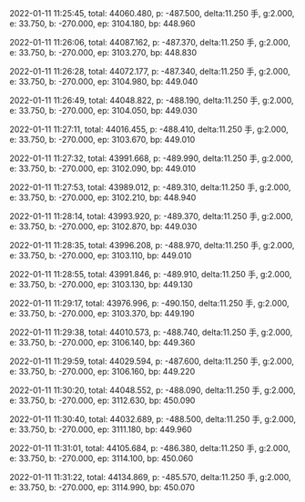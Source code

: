 2022-01-11 11:25:45, total: 44060.480, p: -487.500, delta:11.250 手, g:2.000, e: 33.750, b: -270.000, ep: 3104.180, bp: 448.960

2022-01-11 11:26:06, total: 44087.162, p: -487.370, delta:11.250 手, g:2.000, e: 33.750, b: -270.000, ep: 3103.270, bp: 448.830

2022-01-11 11:26:28, total: 44072.177, p: -487.340, delta:11.250 手, g:2.000, e: 33.750, b: -270.000, ep: 3104.980, bp: 449.040

2022-01-11 11:26:49, total: 44048.822, p: -488.190, delta:11.250 手, g:2.000, e: 33.750, b: -270.000, ep: 3104.050, bp: 449.030

2022-01-11 11:27:11, total: 44016.455, p: -488.410, delta:11.250 手, g:2.000, e: 33.750, b: -270.000, ep: 3103.670, bp: 449.010

2022-01-11 11:27:32, total: 43991.668, p: -489.990, delta:11.250 手, g:2.000, e: 33.750, b: -270.000, ep: 3102.090, bp: 449.010

2022-01-11 11:27:53, total: 43989.012, p: -489.310, delta:11.250 手, g:2.000, e: 33.750, b: -270.000, ep: 3102.210, bp: 448.940

2022-01-11 11:28:14, total: 43993.920, p: -489.370, delta:11.250 手, g:2.000, e: 33.750, b: -270.000, ep: 3102.870, bp: 449.030

2022-01-11 11:28:35, total: 43996.208, p: -488.970, delta:11.250 手, g:2.000, e: 33.750, b: -270.000, ep: 3103.110, bp: 449.010

2022-01-11 11:28:55, total: 43991.846, p: -489.910, delta:11.250 手, g:2.000, e: 33.750, b: -270.000, ep: 3103.130, bp: 449.130

2022-01-11 11:29:17, total: 43976.996, p: -490.150, delta:11.250 手, g:2.000, e: 33.750, b: -270.000, ep: 3103.370, bp: 449.190

2022-01-11 11:29:38, total: 44010.573, p: -488.740, delta:11.250 手, g:2.000, e: 33.750, b: -270.000, ep: 3106.140, bp: 449.360

2022-01-11 11:29:59, total: 44029.594, p: -487.600, delta:11.250 手, g:2.000, e: 33.750, b: -270.000, ep: 3106.160, bp: 449.220

2022-01-11 11:30:20, total: 44048.552, p: -488.090, delta:11.250 手, g:2.000, e: 33.750, b: -270.000, ep: 3112.630, bp: 450.090

2022-01-11 11:30:40, total: 44032.689, p: -488.500, delta:11.250 手, g:2.000, e: 33.750, b: -270.000, ep: 3111.180, bp: 449.960

2022-01-11 11:31:01, total: 44105.684, p: -486.380, delta:11.250 手, g:2.000, e: 33.750, b: -270.000, ep: 3114.100, bp: 450.060

2022-01-11 11:31:22, total: 44134.869, p: -485.570, delta:11.250 手, g:2.000, e: 33.750, b: -270.000, ep: 3114.990, bp: 450.070